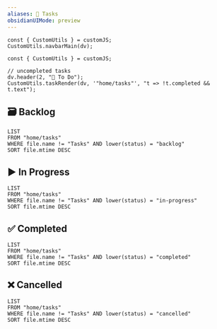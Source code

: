 ```yaml
---
aliases: 📝 Tasks
obsidianUIMode: preview
---
```


```dataviewjs
const { CustomUtils } = customJS;
CustomUtils.navbarMain(dv);
```

<!-- Tasks: For more detailed items, usually involving sub-tasks, & has a duration of >3 days. The task template is generated when you create a new note from this page. -->

```dataviewjs
const { CustomUtils } = customJS;

// uncompleted tasks
dv.header(2, "🔄 To Do");
CustomUtils.taskRender(dv, '"home/tasks"', "t => !t.completed && t.text");
```

## 🗃️ Backlog

```dataview
LIST
FROM "home/tasks"
WHERE file.name != "Tasks" AND lower(status) = "backlog"
SORT file.mtime DESC
```

## ▶️ In Progress

```dataview
LIST
FROM "home/tasks"
WHERE file.name != "Tasks" AND lower(status) = "in-progress"
SORT file.mtime DESC
```

## ✅ Completed

```dataview
LIST
FROM "home/tasks"
WHERE file.name != "Tasks" AND lower(status) = "completed"
SORT file.mtime DESC
```

## ❌ Cancelled

```dataview
LIST
FROM "home/tasks"
WHERE file.name != "Tasks" AND lower(status) = "cancelled"
SORT file.mtime DESC
```
